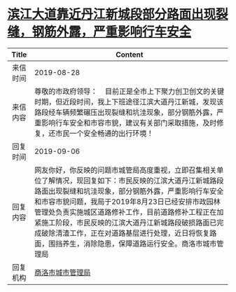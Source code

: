 # <a href="http://www.shangluo.gov.cn/zmhd/ldxxxx.jsp?urltype=leadermail.LeaderMailContentUrl&wbtreeid=1112&leadermailid=5420">滨江大道靠近丹江新城段部分路面出现裂缝，钢筋外露，严重影响行车安全</a>
| Title |                                                                                                           Content                                                                                                           |
|:-----:|-----------------------------------------------------------------------------------------------------------------------------------------------------------------------------------------------------------------------------|
| 来信时间  | 2019-08-28                                                                                                                                                                                                                  |
| 来信内容  | 尊敬的市政府领导：    目前正是全市上下聚力创卫创文的关键时期，但近段时间，我上下班途径江滨大道丹江新城，发现该路段经车辆频繁碾压出现裂缝和坑洼现象，部分钢筋外露，严重影响行车安全和市容市貌，建议有关部门采取措施，及时修复，还市民一个安全畅通的出行环境！                                                                                            |
| 回复时间  | 2019-09-06                                                                                                                                                                                                                  |
| 回复内容  | 网友你好，你反映的问题市城管局高度重视，立即召集相关单位了解情况，现回复如下：市民反映的江滨大道丹江新城路段路面出现裂缝和坑洼现象，部分钢筋外露，严重影响行车安全和市容市貌问题，我局于2019年8月23日已经安排市政园林管理处负责实施城区道路修补工作，目前道路修补工程正在加紧施工阶段，市民反映的江滨大道丹江新城路段破损路面已完成破除清渣工作，正在对道路基层进行处理，近日将恢复路面，围挡养生，消除隐患，保障道路运行安全。商洛市城市管理局 |
| 回复机构  | <a href="../../categories/agencies/商洛市城市管理局.md">商洛市城市管理局</a>                                                                                                                                                                  |
